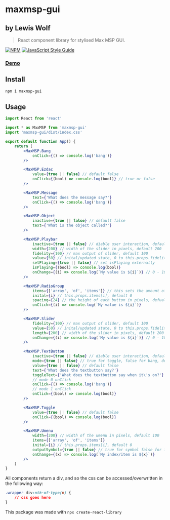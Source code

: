 # maxmsp-gui

## by Lewis Wolf

> React component library for stylised Max MSP GUI.

[![NPM](https://img.shields.io/npm/v/maxmsp-gui.svg)](https://www.npmjs.com/package/maxmsp-gui) [![JavaScript Style Guide](https://img.shields.io/badge/code_style-standard-brightgreen.svg)](https://standardjs.com)

### [Demo](https://lewiswolf.github.io/maxmsp-gui/)

## Install

```bash
npm i maxmsp-gui
```

## Usage

```jsx
import React from 'react'

import * as MaxMSP from 'maxmsp-gui'
import 'maxmsp-gui/dist/index.css'

export default function App() {
    return (
        <MaxMSP.Bang
            onClick={() => console.log('bang')}
        />

        <MaxMSP.Ezdac
            value={true || false} // default false
            onClick={(bool) => console.log(bool)} // true or false
        />

        <MaxMSP.Message
            text={'What does the message say?'}
            onClick={() => console.log('bang')}
        />

        <MaxMSP.Object
            inactive={true || false} // default false
            text={'What is the object called?'}
        />

        <MaxMSP.Playbar
            inactive={true || false} // diable user interaction, default false
            width={200} // width of the slider in pixels, default 200
            fidelity={100} // max output of slider, default 100
            value={50} // inital/updated state, 0 to this.props.fidelity, default 0
            setPlaying={true || false} // set isPlaying externally
            isPlaying={(bool) => console.log(bool)}
            onChange={(i) => console.log(`My value is ${i}`)} // 0 - 100
        />

        <MaxMSP.RadioGroup
            items={['array', 'of', 'items']} // this sets the amount of radiobuttons, an array of empty strings will make just the buttons
            inital={i} // this.props.items[i], default 0
            spacing={24} // the height of each button in pixels, defualt 20
            onClick={(i) => console.log(`My value is ${i}`)}
        />

        <MaxMSP.Slider
            fidelity={100} // max output of slider, default 100
            value={50} // inital/updated state, 0 to this.props.fidelity, default 0
            length={200} // width of the slider in pixels, default 200
            onChange={(i) => console.log(`My value is ${i}`)} // 0 - 100
        />

        <MaxMSP.TextButton
            inactive={true || false} // diable user interaction, default false
            mode={true || false} // true for toggle, false for bang, default false
            value={true || false} // default false
            text={'What does the textbutton say?'}
            toggleText={'What does the textbutton say when it\'s on?'}
            // mode 0 onClick
            onClick={() => console.log('bang')}
            // mode 1 onClick
            onClick={(bool) => console.log(bool)}
        />

        <MaxMSP.Toggle
            value={true || false} // default false
            onClick={(bool) => console.log(bool)}
        />

        <MaxMSP.Umenu
            width={200} // width of the umenu in pixels, default 100
            items={['array', 'of', 'items']}
            inital={i} // this.props.items[i], default 0
            outputSymbol={true || false} // true for symbol false for int, default false
            onChange={(x) => console.log(`My index/item is ${x}`)}
        />
    )
}
```

All components return a div, and so the css can be accessed/overwritten in the following way:

```css
.wrapper div:nth-of-type(n) {
    // css goes here
}
```

This package was made with `npx create-react-library`
